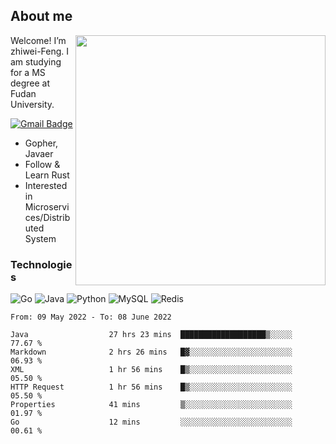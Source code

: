 ## About me

<img align="right" src="https://github-readme-stats-zhiwei-feng.vercel.app/api?username=zhiwei-Feng&show_icons=true" width="400" />

Welcome! I’m zhiwei-Feng. I am studying for a MS degree at Fudan University.  

[![Gmail Badge](https://img.shields.io/badge/-zhiwei.feng1995@gmail.com-c14438?style=flat-square&logo=Gmail&logoColor=white&link=mailto:zhiwei.feng1995@gmail.com)](mailto:zhiwei.feng1995@gmail.com)

- Gopher, Javaer
- Follow & Learn Rust
- Interested in Microservices/Distributed System


### Technologies
![Go](https://img.shields.io/badge/-Go-000000?style=flat-square&logo=go)
![Java](https://img.shields.io/badge/-java-E34A86?style=flat-square&logo=java)
![Python](https://img.shields.io/badge/-Python-black?style=flat-square&logo=Python)
![MySQL](https://img.shields.io/badge/-MySQL-orange?style=flat-square&logo=MySQL)
![Redis](https://img.shields.io/badge/-Redis-black?style=flat-square&logo=Redis)




  
<!--START_SECTION:waka-->

```text
From: 09 May 2022 - To: 08 June 2022

Java                  27 hrs 23 mins  ███████████████████▒░░░░░   77.67 %
Markdown              2 hrs 26 mins   █▓░░░░░░░░░░░░░░░░░░░░░░░   06.93 %
XML                   1 hr 56 mins    █▒░░░░░░░░░░░░░░░░░░░░░░░   05.50 %
HTTP Request          1 hr 56 mins    █▒░░░░░░░░░░░░░░░░░░░░░░░   05.50 %
Properties            41 mins         ▒░░░░░░░░░░░░░░░░░░░░░░░░   01.97 %
Go                    12 mins         ░░░░░░░░░░░░░░░░░░░░░░░░░   00.61 %
```

<!--END_SECTION:waka-->
</p>



<!--
[![github stats](https://github-readme-stats.vercel.app/api?username=zhiwei-Feng&theme=tokyonight&show_icons=true)](https://github.com/anuraghazra/github-readme-stats)
-->




<!--
**zhiwei-Feng/zhiwei-Feng** is a ✨ _special_ ✨ repository because its `README.md` (this file) appears on your GitHub profile.

Here are some ideas to get you started:

- 🔭 I’m currently working on ...
- 🌱 I’m currently learning ...
- 👯 I’m looking to collaborate on ...
- 🤔 I’m looking for help with ...
- 💬 Ask me about ...
- 📫 How to reach me: ...
- 😄 Pronouns: ...
- ⚡ Fun fact: ...
-->



